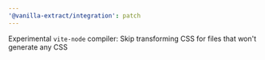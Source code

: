```yaml
---
'@vanilla-extract/integration': patch
---
```


Experimental `vite-node` compiler: Skip transforming CSS for files that won't generate any CSS
